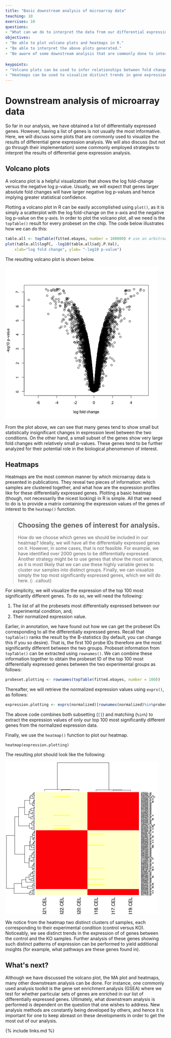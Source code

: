 ```yaml
---
title: "Basic downstream analysis of microarray data"
teaching: 10
exercises: 10
questions: 
- "What can we do to interpret the data from our differential expression analysis?"
objectives:
- "Be able to plot volcano plots and heatmaps in R." 
- "Be able to interpret the above plots generated."
- "Be aware of some downstream analysis that are commonly done to interpret the results of differential expression analysis." 

keypoints: 
- "Volcano plots can be used to infer relationships between fold changes and statstical confidence."
- "Heatmaps can be used to visualize distinct trends in gene expression patterns between different experimental conditions by clustering."
---
```


# Downstream analysis of microarray data

So far in our analysis, we have obtained a list of differentially expressed genes. However, having a list of genes is not usually the most informative. Here, we will discuss some plots that are commonly used to visualize the results of differential gene expression analysis. We will also discuss (but not go through their implementation) some commonly employed strategies to interpret the results of differential gene expression analysis. 

## Volcano plots 

A volcano plot is a helpful visualization that shows the log fold-change versus the negative log p-value. Usually, we will expect that genes larger absolute fold changes will have larger negative log p-values and hence implying greater statistical confidence. 

Plotting a volcano plot in R can be easily accomplished using `plot()`, as it is simply a scatterplot with the log fold-change on the x-axis and the negative log p-value on the y-axis. In order to plot the volcano plot, all we need is the `topTable()` result for every probeset on the chip. The code below illustrates how we can do this: 

```R
table.all <- topTable(fitted.ebayes, number = 100000) # use an arbitrarily large number to return all the probesets 
plot(table.all$logFC, -log10(table.all$adj.P.Val), 
	xlab="log fold change", ylab= "-log10 p-value")
```

The resulting volcano plot is shown below.

![Volcano plot](../fig/volcano.png)

From the plot above, we can see that many genes tend to show small but statistically insignificant changes in expression level between the two conditions. On the other hand, a small subset of the genes show very large fold changes with relatively small p-values. These genes tend to be further analyzed for their potential role in the biological phenomenon of interest. 

## Heatmaps 
Heatmaps are the most common manner by which microarray data is presented in publications. They reveal two pieces of information: which samples are clustered together, and what how are the expression profiles like for these differentially expressed genes. Plotting a basic heatmap (though, not necessarily the nicest looking) in R is simple. All that we need to do is to provide a matrix containing the expression values of the genes of interest to the `heatmap()` function. 

> ## Choosing the genes of interest for analysis. 
>
> How do we choose which genes we should be included in our heatmap? Ideally, we will have
> all the differentially expressed genes on it. However, in some cases, that is not
> feasible. For example, we have identified over 2000 genes to be differentially
> expressed. Another strategy might be to use genes that show the most variance, as it is
> most likely that we can use these highly variable genes to cluster our samples into
> distinct groups. Finally, we can visualize simply the top most significantly expressed
> genes, which we will do here.
{: .callout}

For simplicity, we will visualize the expression of the top 100 most significantly different genes. To do so, we will need the following: 

1. The list of all the probesets most differentially expressed between our experimental condition, and;
2. Their normalized expression value. 

Earlier, in annotation, we have found out how we can get the probeset
IDs corresponding to all the differentially expressed genes. Recall
that `topTable()` ranks the result by the B-statistics (by default,
you can change this if you so desire). That is, the first 100 probe
IDs therefore are the most significantly different between the two
groups. Probeset information from `topTable()` can be extracted using
`rownames()`. We can combine these information together to obtain the
probeset ID of the top 100 most differentially expressed genes between
the two experimental groups as follows:

```R
probeset.plotting <- rownames(topTable(fitted.ebayes, number = 100))
```

Thereafter, we will retrieve the normalized expression values using `exprs()`, as follows: 

```R
expression.plotting <- exprs(normalized)[rownames(normalized)%in%probeset.plotting, ]
```

The above code combines both subsetting (`[]`) and matching (`%in%`)
to extract the expression values of only our top 100 most
significantly different genes from the normalized expression data.

Finally, we use the `heatmap()` function to plot our heatmap.

```
heatmap(expression.plotting)
```

The resulting plot should look like the following: 

![Heatmap](../fig/heatmap.png)

We notice from the heatmap two distinct clusters of samples, each corresponding to their experimental condition (control versus KO). Noticeably, we see distinct trends in the expression of of genes between the control and the KO samples. Further analysis of these genes showing such distinct patterns of expression can be performed to yield additional insights (for example, what pathways are these genes found in). 

## What's next?
Although we have discussed the volcano plot, the MA plot and heatmaps, many other downstream analysis can be done. For instance, one commonly used analysis toolkit is the gene set enrichment analysis (GSEA) where we test for whether particular sets of genes are enriched in our list of differentially expressed genes. Ultimately, what downstream analysis is performed is dependent on the question that one wishes to address. New analysis methods are constantly being developed by others, and hence it is important for one to keep abreast on these developments in order to get the most out of our analysis. 

{% include links.md %}
